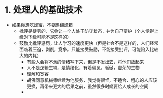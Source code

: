 # 1.  处理人的基础技术
- 如果你想吃蜂蜜，不要踢翻蜂箱
  - 批评是徒劳的，它会让一个人处于防守状态，并为自己辩护（个人觉得上级对下级可能不是这样的）
  - 鼓励比批评惩罚，让人学习的速度更快（但是社会不是这样的，人们经常面临着压迫，剥削，竞争。只能接受鼓励，不能接受批评，可能陷入比较大的内耗）
    - 有些人会将不满的情绪写下来，但是不发出去，将他们放起来
    - 人不是逻辑生物，是情绪化，有着偏见，骄傲，虚荣的生物
    - 理解和宽容
    - 胡佛同意机械师继续为他服务，我觉得很怪，不适合、粗心的人应该更换，再带来更大的后果之前，虽然很多时候要给人成长的空间
    -  

